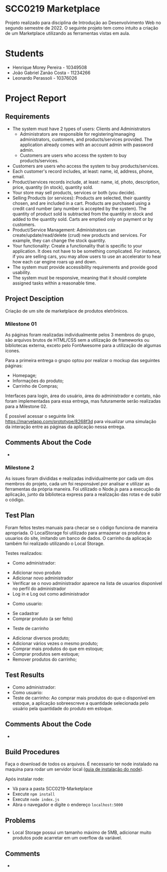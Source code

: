 
# SCC0219 Marketplace

Projeto realizado para disciplina de Introdução ao Desenvolvimento Web no segundo semestre de 2022.  O seguinte projeto tem como intuito a criação de um Marketplace utilizando as ferramentas vistas em aula.

# Students
  * Henrique Morey Pereira - 10349508
  * João Gabriel Zanão Costa - 11234266
  * Leonardo Perassoli - 10376026 

# Project Report

## Requirements

  - The system must have 2 types of users: Clients and Administrators
    - Administrators are responsible for registering/managing administrators, customers, and products/services provided. The application already comes with an account admin with password admin.
    - Customers are users who access the system to buy products/services.
  - Customers are users who access the system to buy products/services.
  - Each customer's record includes, at least: name, id, address, phone, email.
  - Product/services records include, at least: name, id, photo, description, price, quantity (in stock), quantity sold.
  - Your store may sell products, services or both (you decide).
  - Selling Products (or services): Products are selected, their quantity chosen, and are included in a cart. Products are purchased using a credit card number (any number is accepted by the system). The quantity of product sold is subtracted from the quantity in stock and added to the quantity sold. Carts are emptied only on payment or by customers. 
  - Product/Service Management: Administrators can create/update/read/delete (crud) new products and services. For example, they can change the stock quantity.
  - Your functionality: Create a functionality that is specific to your application. It does not have to be something complicated. For instance, if you are selling cars, you may allow users to use an accelerator to hear how each car engine roars up and down.
  - The system must provide accessibility requirements and provide good usability.
  - The system must be responsive, meaning that it should complete assigned tasks within a reasonable time.

## Project Desciption

Criação de um site de marketplace de produtos eletrônicos.

###  Milestone 01
  As páginas foram realizadas individualmente pelos 3 membros do grupo, são arquivos brutos de HTML/CSS sem a utilização de frameworks ou bibliotecas externa, exceto    pelo FontAwesome para a utilização de algumas ícones.

  Para a primeira entrega o grupo optou por realizar o mockup das seguintes páginas:
  - Homepage;
  - Informações do produto;
  - Carrinho de Compras;

  Interfaces para login, área do usuário, área do administrador e contato, não foram implementadas para essa entrega, mas futuramente serão realizadas para a Milestone 02.
  
  É possível acessar o seguinte link https://marvelapp.com/prototype/8268f3d para visualizar uma simulação da interação entre as páginas da aplicação nessa entrega.
  
## Comments About the Code

-

### Milestone 2

 As issues foram divididas e realizadas individualmente por cada um dos membros do projeto, cada um foi responsável por analisar e utilizar as ferramentas da própria maneira.
 Foi utilizado o Node.js para a execução da aplicação, junto da biblioteca express para a realização das rotas e de subir o código.

## Test Plan

Foram feitos testes manuais para checar se o código funciona de maneira apropriada. O LocalStorage foi utilizado para armazenar os produtos e usuarios do site, imitando um banco de dados. O carrinho da aplicação também foi realizado utilizando o Local Storage.

Testes realizados:
* Como administrador:
 - Adicionar novo produto
 - Adicionar novo administrador
 - Verificar se o novo administrador aparece na lista de usuarios disponível no perfil do administrador
 - Log in e Log out como adiministrador
* Como usuario:
 - Se cadastrar
 - Comprar produto (a ser feito)
* Teste de carrinho
 - Adicionar diversos produto;
 - Adicionar vários vezes o mesmo produto;
 - Comprar mais produtos do que em estoque;
 - Comprar produtos sem estoque;
 - Remover produtos do carrinho;

## Test Results

* Como administrador:
* Como usuario:
* Teste de carrinho: Ao comprar mais produtos do que o disponível em estoque, a aplicação sobreescreve a quantidade selecionada pelo usuário pela quantidade do produto em estoque.

## Comments About the Code

-

## Build Procedures

Faça o download de todos os arquivos. É necessario ter node instalado na maquina para rodar um servidor local ([guia de instalação do node](https://docs.npmjs.com/downloading-and-installing-node-js-and-npm)).

Após instalar rode:
 - Vá para a pasta SCC0219-Marketplace
 - Execute ```npm install```
 - Execute ```node index.js```
 - Abra o navegador e digite o endereço ```localhost:5000```

## Problems

- Local Storage possui um tamanho máximo de 5MB, adicionar muito produtos pode acarretar em um overflow da variável.

## Comments

-
